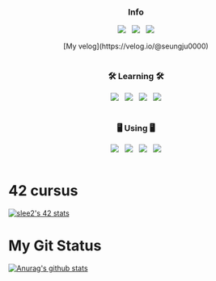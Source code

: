 <h3 align="center"><b>Info</b></h3>

<p align="center">
<a href="https://companies.intra.42.fr/users/87024/resumes/5671" target="_blank"><img src="https://img.shields.io/badge/-42Seoul-000000?style=for-the-badge&logo=42&logoColor=FFFFFF"/></a> &nbsp
<a href="https://www.notion.so/afab4438e1914a85b95e33864877d85b?v=3b34da176faf42a0bcebd12f5ac69ea2" target="_blank"><img src="https://img.shields.io/badge/-Notion-000000?style=for-the-badge&logo=Notion&logoColor=FFFFFF"/></a> &nbsp
<a href="https://www.facebook.com/people/%EC%9D%B4%EC%8A%B9%EC%A3%BC/100002673633503/" target="_blank"><img src="https://img.shields.io/badge/-Facebook-000000?style=for-the-badge&logo=Facebook&logoColor=FFFFFF"/></a> </br>

<p align="center">
[My velog](https://velog.io/@seungju0000)
</br>
</br>
<h3 align="center"><b>🛠 Learning 🛠</b></h3>
<p align="center">
<a target="_blank"><img src="https://img.shields.io/badge/-C-A8B9CC?style=for-the-badge&logo=C&logoColor=FFFFFF"/></a> &nbsp
<a target="_blank"><img src="https://img.shields.io/badge/-C++-00599C?style=for-the-badge&logo=c%2B%2B&logoColor=FFFFFF"/></a> &nbsp
<a target="_blank"><img src="https://img.shields.io/badge/-Java-007396?style=for-the-badge&logo=Java&logoColor=FFFFFF"/></a> &nbsp
<a target="_blank"><img src="https://img.shields.io/badge/-Spring-6DB33F?style=for-the-badge&logo=Spring&logoColor=FFFFFF"/></a>
  </br>
</br>
<h3 align="center"><b>🖥 Using 🖥</b></h3>
<p align="center">
<a target="_blank"><img src="https://img.shields.io/badge/-Vim-019733?style=for-the-badge&logo=Vim&logoColor=FFFFFF"/></a> &nbsp
<a target="_blank"><img src="https://img.shields.io/badge/-VS Code-007ACC?style=for-the-badge&logo=Visual Studio Code&logoColor=FFFFFF"/></a> &nbsp
<a target="_blank"><img src="https://img.shields.io/badge/-IntelliJ IDEA-000000?style=for-the-badge&logo=IntelliJ IDEA&logoColor=FFFFFF"/></a> &nbsp
<a target="_blank"><img src="https://img.shields.io/badge/-Eclipse IDE-2C2255?style=for-the-badge&logo=Eclipse IDE&logoColor=FFFFFF"/></a>

</br>
</br>




# 42 cursus
[![slee2's 42 stats](https://badge42.herokuapp.com/api/stats/slee2?privacyEmail=true)](https://github.com/JaeSeoKim/badge42)


# My Git Status
[![Anurag's github stats](https://github-readme-stats.vercel.app/api?username=Lee-seungju&show_icons=true&theme=radical)](https://github.com/anuraghazra/github-readme-stats)

<!--
**Lee-seungju/Lee-seungju** is a ✨ _special_ ✨ repository because its `README.md` (this file) appears on your GitHub profile.

Here are some ideas to get you started:

- 🔭 I’m currently working on ...
- 🌱 I’m currently learning ...
- 👯 I’m looking to collaborate on ...
- 🤔 I’m looking for help with ...
- 💬 Ask me about ...
- 📫 How to reach me: ...
- 😄 Pronouns: ...
- ⚡ Fun fact: ...
-->
